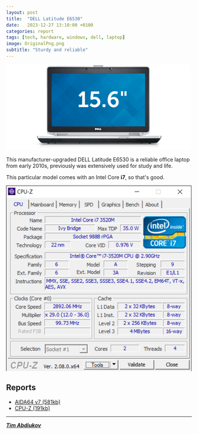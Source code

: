 ```yaml
---
layout: post
title:  "DELL Latitude E6530"
date:   2023-12-27 13:10:00 +0100
categories: report
tags: [tech, hardware, windows, dell, laptop]
image: OriginalPng.png
subtitle: "Sturdy and reliable"
---
```


![Device](./OriginalPng.png)

This manufacturer-upgraded DELL Latitude E6530 is a reliable office laptop from early 2010s, previously was extensively used for study and life. 

This particular model comes with an Intel Core **i7**, so that's good. 

![CPUZ](Capture.PNG)

##  Reports

* [AIDA64 v7 (581kb)](./AIDA64-Report.htm)
* [CPU-Z (191kb)](./CPUZ.html)

---------------------------------

***[Tim Abdiukov](https://github.com/TAbdiukov)***
